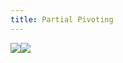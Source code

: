 ```yaml
---
title: Partial Pivoting
---
```


![](../attachments/cleanshot-2025-02-01-at-1236582x.png)![](../attachments/cleanshot-2025-02-01-at-1236502x.png)